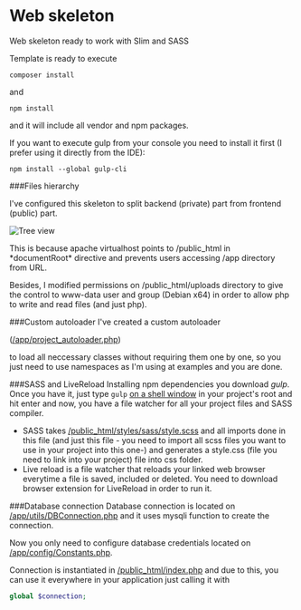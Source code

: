 # Web skeleton
Web skeleton ready to work with Slim and SASS

Template is ready to execute
```shell
composer install
```

and 
```shell
npm install
```
and it will include all vendor and npm packages.

<p id="console">If you want to execute gulp from your console you need to install it first (I prefer using it directly from the IDE):</p>

```shell
npm install --global gulp-cli
```

###Files hierarchy
<div>I've configured this skeleton to split backend (private) part from frontend (public) part.</div>

![Tree view](http://imgur.com/ZcleGvB.png "Tree view")

<div>This is because apache virtualhost points to /public_html in *documentRoot* directive and prevents users accessing /app directory from URL.</div>

Besides, I modified permissions on /public_html/uploads directory to give the control to www-data user and group (Debian x64) in order to allow php to write and read files (and just php).

###Custom autoloader
I've created a custom autoloader

([/app/project_autoloader.php](https://github.com/legomolina/web-skeleton/blob/master/app/project_autoloader.php))

to load all neccessary classes without requiring them one by one, so you just need to use namespaces as I'm using at examples and you are done.

###SASS and LiveReload
Installing npm dependencies you download *gulp*. Once you have it, just type ```gulp``` [on a shell window](#console) in your project's root and hit enter and now, you have a file watcher for all your project files and SASS compiler.
- SASS takes [/public_html/styles/sass/style.scss](https://github.com/legomolina/web-skeleton/blob/master/public_html/styles/sass/style.scss) and all imports done in this file (and just this file - you need to import all scss files you want to use in your project into this one-) and generates a style.css (file you need to link into your project) file into css folder.
- Live reload is a file watcher that reloads your linked web browser everytime a file is saved, included or deleted. You need to download browser extension for LiveReload in order to run it.

###Database connection
Database connection is located on [/app/utils/DBConnection.php](https://github.com/legomolina/web-skeleton/blob/master/app/utils/DBConnection.php)
and it uses mysqli function to create the connection.

Now you only need to configure database credentials located on 
[/app/config/Constants.php](https://github.com/legomolina/web-skeleton/blob/master/app/config/Constants.php).

Connection is instantiated in 
[/public_html/index.php](https://github.com/legomolina/web-skeleton/blob/master/public_html/index.php#L31)
and due to this, you can use it everywhere in your application just calling it with 
```php
global $connection;
```
